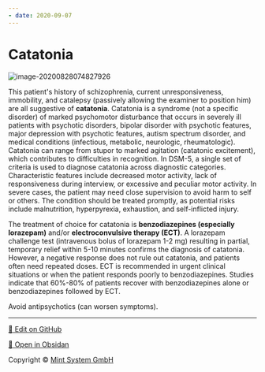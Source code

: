 ```yaml
---
- date: 2020-09-07
---
```


# Catatonia

<!-- catatonia cause, symptoms, treatment -->

![image-20200828074827926](https://photos.thisispiggy.com/file/wikiFiles/image-20200828074827926.png)

This patient's history of schizophrenia, current unresponsiveness, immobility, and catalepsy (passively allowing the examiner to position him) are all suggestive of **catatonia**.  Catatonia is a syndrome (not a specific disorder) of marked psychomotor disturbance that occurs in severely ill patients with psychotic disorders, bipolar disorder with psychotic features, major depression with psychotic features, autism spectrum disorder, and medical conditions (infectious, metabolic, neurologic, rheumatologic).  Catatonia can range from stupor to marked agitation (catatonic excitement), which contributes to difficulties in recognition.  In DSM-5, a single set of criteria is used to diagnose catatonia across diagnostic categories.  Characteristic features include decreased motor activity, lack of responsiveness during interview, or excessive and peculiar motor activity.  In severe cases, the patient may need close supervision to avoid harm to self or others.  The condition should be treated promptly, as potential risks include malnutrition, hyperpyrexia, exhaustion, and self-inflicted injury.

The treatment of choice for catatonia is **benzodiazepines (especially lorazepam)** and/or **electroconvulsive therapy (ECT)**.  A lorazepam challenge test (intravenous bolus of lorazepam 1-2 mg) resulting in partial, temporary relief within 5-10 minutes confirms the diagnosis of catatonia.  However, a negative response does not rule out catatonia, and patients often need repeated doses.  ECT is recommended in urgent clinical situations or when the patient responds poorly to benzodiazepines.  Studies indicate that 60%-80% of patients recover with benzodiazepines alone or benzodiazepines followed by ECT.

Avoid antipsychotics (can worsen symptoms).


<hr>

[📝 Edit on GitHub](https://github.com/Mint-System/Knowledge/blob/master/catatonia.md)

[📂 Open in Obsidan](obsidian://open?vault=Knowledge%20Mint%20System&file=catatonia.md ':target=_self')

<footer>Copyright © <a href="https://www.mint-system.ch/">Mint System GmbH</a></footer>
